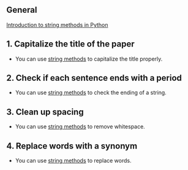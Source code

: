 ## General

[Introduction to string methods in Python](string-method-docs)

## 1. Capitalize the title of the paper
- You can use [string methods](string-method-docs) to capitalize the title properly.

## 2. Check if each sentence ends with a period
- You can use [string methods](string-method-docs) to check the ending of a string.

## 3. Clean up spacing
- You can use [string methods](string-method-docs) to remove whitespace.

## 4. Replace words with a synonym
- You can use [string methods](string-method-docs) to replace words.

[string-method-docs]: https://docs.python.org/3/library/stdtypes.html#string-methods
